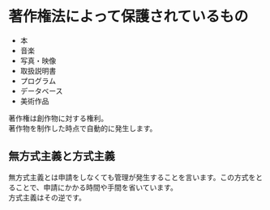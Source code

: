 # 著作権法によって保護されているもの
- 本
- 音楽
- 写真・映像
- 取扱説明書
- プログラム
- データベース
- 美術作品

著作権は創作物に対する権利。<br>
著作物を制作した時点で自動的に発生します。<br>

## 無方式主義と方式主義
無方式主義とは申請をしなくても管理が発生することを言います。この方式をとることで、申請にかかる時間や手間を省いています。<br>
方式主義はその逆です。<br>
